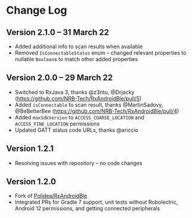 Change Log
==========

## Version 2.1.0 – 31 March 22

* Added additional info to scan results when available
* Removed `IsConnectableStatus` enum – changed relevant properties to nullable `Boolean`s to match other added properties

## Version 2.0.0 – 29 March 22
* Switched to RxJava 3, thanks @z3ntu, @Drjacky (https://github.com/NRB-Tech/RxAndroidBle/pull/5)
* Added `isConnectable` to scan result, thanks @MartinSadovy, @BeBetterBee (https://github.com/NRB-Tech/RxAndroidBle/pull/4)
* Added `maxSdkVersion` to `ACCESS_COARSE_LOCATION` and `ACCESS_FINE_LOCATION` permissions
* Updated GATT status code URLs, thanks @ariccio

## Version 1.2.1
* Resolving issues with repository – no code changes

## Version 1.2.0
* Fork of [Polidea/RxAndroidBle](https://github.com/Polidea/RxAndroidBle)
* Integrated PRs for Gradle 7 support, unit tests without Robolectric, Android 12 permissions, and getting connected peripherals
